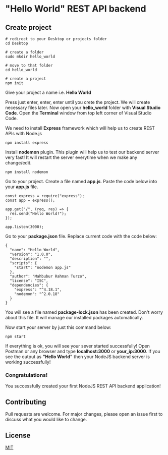 # "**Hello World**" REST API backend

## Create project

```
# redirect to your Desktop or projects folder
cd Desktop

# create a folder
sudo mkdir hello_world

# move to that folder
cd hello_world

# create a project
npm init
```

Give your project a name i.e. **Hello World**

Press just enter, enter, enter until you crete the project. We will create necessary files later. Now open your **hello_world** folder with **Visual Studio Code**. Open the **Terminal** window from top left corner of Visual Studio Code.

We need to install **Express** framework which will help us to create REST APIs with Node.js

```
npm install express
```

Install **nodemon** plugin. This plugin will help us to test our backend server very fast! It will restart the server everytime when we make any change/edit.

```
npm install nodemon
```

Go to your project. Create a file named **app.js**. Paste the code below into your **app.js** file.

```
const express = require("express");
const app = express();

app.get("/", (req, res) => {
  res.send("Hello World!");
});

app.listen(3000);

```

Go to your **package.json** file. Replace current code with the code below:

```
{
  "name": "Hello World",
  "version": "1.0.0",
  "description": "",
  "scripts": {
    "start": "nodemon app.js"
  },
  "author": "Mahbubur Rahman Turzo",
  "license": "ISC",
  "dependencies": {
    "express": "^4.18.1",
    "nodemon": "^2.0.18"
  }
}

```

You will see a file named **package-lock.json** has been created. Don't worry about this file. It will manage our installed packages automatically.

Now start your server by just this command below:

```
npm start
```

If everything is ok, you will see your sever started successfully!
Open Postman or any browser and type **localhost:3000** or **your_ip:3000**. If you see the output as **"Hello World"** then your NodeJS backend server is working successfully!

### **Congratulations!**

You successfully created your first NodeJS REST API backend application!

## Contributing

Pull requests are welcome. For major changes, please open an issue first to discuss what you would like to change.

## License

[MIT](https://choosealicense.com/licenses/mit/)
